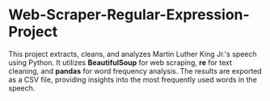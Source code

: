 # Web-Scraper-Regular-Expression-Project
This project extracts, cleans, and analyzes Martin Luther King Jr.'s speech using Python. It utilizes **BeautifulSoup** for web scraping, **re** for text cleaning, and **pandas** for word frequency analysis. The results are exported as a CSV file, providing insights into the most frequently used words in the speech.
